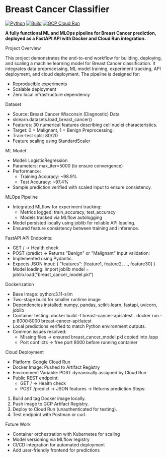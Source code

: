 # Breast Cancer Classifier

[![Python](https://img.shields.io/badge/python-3.11-blue.svg)](https://www.python.org/)
[![Build](https://img.shields.io/github/actions/workflow/status/ROHANSRIVATSA/breastCancerPrediction/docker-build.yml?branch=main)](https://github.com/ROHANSRIVATSA/breastCancerPrediction/actions)
[![GCP Cloud Run](https://img.shields.io/badge/GCP-Cloud%20Run-orange.svg)](https://console.cloud.google.com/run)

**A fully functional ML and MLOps pipeline for Breast Cancer prediction, deployed as a FastAPI API with Docker and Cloud Run integration.**

Project Overview

This project demonstrates the end-to-end workflow for building, deploying, and scaling a machine learning model for Breast Cancer classification. It integrates data preprocessing, ML model training, experiment tracking, API deployment, and cloud deployment.
The pipeline is designed for:
* Reproducible experiments
* Scalable deployment
* Zero local infrastructure dependency

Dataset
* Source: Breast Cancer Wisconsin (Diagnostic) Data
* sklearn.datasets.load_breast_cancer()
* Features: 30 numerical features describing cell nuclei characteristics.
* Target: 0 = Malignant, 1 = Benign
Preprocessing:
* Train-test split: 80/20
* Feature scaling using StandardScaler

ML Model
* Model: LogisticRegression
* Parameters: max_iter=5000 (to ensure convergence)
* Performance:
    * Training Accuracy: ~98.9%
    * Test Accuracy: ~97.4%
* Sample prediction verified with scaled input to ensure consistency.

MLOps Pipeline
* Integrated MLflow for experiment tracking:
    * Metrics logged: train_accuracy, test_accuracy
    * Models tracked via MLflow autologging
* Model persisted locally using joblib for reliable API loading.
* Ensured feature consistency between training and inference.

FastAPI API
Endpoints:
* GET / → Health check
* POST /predict → Returns "Benign" or "Malignant"
Input validation:
* Implemented using Pydantic.
* Expects JSON input:
{
  "features": [feature1, feature2, ..., feature30]
}
Model loading:
import joblib
model = joblib.load("breast_cancer_model.pkl")

Dockerization
* Base Image: python:3.11-slim
* Two-stage build for smaller runtime image
* Dependencies installed: numpy, pandas, scikit-learn, fastapi, uvicorn, joblib
* Container testing:
docker build -t breast-cancer-api:latest .
docker run -p 8000:8000 breast-cancer-api:latest
* Local predictions verified to match Python environment outputs.
* Common issues resolved:
    * Missing files → ensured breast_cancer_model.pkl copied into /app
    * Port conflicts → free port 8000 before running container

Cloud Deployment
* Platform: Google Cloud Run
* Docker Image: Pushed to Artifact Registry
* Environment Variable: PORT dynamically assigned by Cloud Run
* Public REST endpoint:
    * GET / → Health check
    * POST /predict → JSON features → Returns prediction
Steps:
1. Build and tag Docker image locally.
2. Push image to GCP Artifact Registry.
3. Deploy to Cloud Run (unauthenticated for testing).
4. Test endpoint with Postman or curl.

Future Work
* Container orchestration with Kubernetes for scaling
* Model versioning via MLflow registry
* CI/CD integration for automated deployment
* Add user-friendly frontend for predictions
